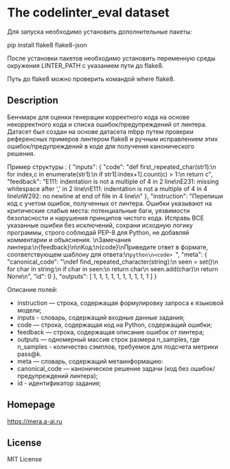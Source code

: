 # The codelinter_eval dataset

Для запуска необходимо установить дополнительные пакеты:

pip install flake8 flake8-json

После установки пакетов необходимо установить переменную среды окружения LINTER_PATH с указанием пути до flake8.

Путь до flake8 можно проверить командой where flake8.

## Description

Бенчмарк для оценки генерации корректного кода на основе некорректного кода и списка ошибок/предупреждений от линтера.
Датасет был создан на основе датасета mbpp путем проверки референсных примеров линтером flake8 и ручным исправлением этих ошибок/предупреждений в коде для получения канонического решения.

Пример структуры :
{
    "inputs": {
        "code": "def first_repeated_char(str1):\n  for index,c in enumerate(str1):\n    if str1[:index+1].count(c) > 1:\n      return c",
        "feedback": "E111: indentation is not a multiple of 4 in 2 line\nE231: missing whitespace after ',' in 2 line\nE111: indentation is not a multiple of 4 in 4 line\nW292: no newline at end of file in 4 line\n"
    },
    "instruction":  "Перепиши код с учетом ошибок, полученных от линтера. Ошибки указывают на критические слабые места: потенциальные баги, уязвимости безопасности и нарушения принципов чистого кода. Исправь ВСЕ указанные ошибки без исключений, сохрани исходную логику программы, строго соблюдай PEP-8 для Python, не добавляй комментарии и объяснения. \nЗамечания линтера:\n{feedback}\n\nКод:\n{code}\nПриведите ответ в формате, соответствующем шаблону для ответа:\n```python\n<code> ```",
    "meta": {
        "canonical_code": "\ndef find_repeated_character(string):\n    seen = set()\n    for char in string:\n        if char in seen:\n            return char\n        seen.add(char)\n    return None\n",
        "id": 0
    },
    "outputs": [
        1, 1, 1, 1, 1, 1, 1, 1, 1, 1
    ]
}

Описание полей:
- instruction — строка, содержащая формулировку запроса к языковой модели;
- inputs - словарь, содержащий входные данные задания;
- code — строка, содержащая код на Python, содержащий ошибки;
- feedback — строка, содержащая описание ошибок от линтера;
- outputs — одномерный массив строк размера n_samples, где n_samples - количество сэмплов, требуемое для подсчета метрики pass@k.
- meta — cловарь, содержащий метаинформацию:
- canonical_code — каноническое решение задачи (код без ошибок/предупреждений линтера);
- id - идентификатор задания;


## Homepage

https://mera.a-ai.ru

## License

MIT License
